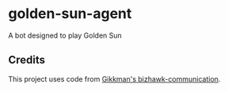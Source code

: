 # golden-sun-agent
A bot designed to play Golden Sun

## Credits
This project uses code from [Gikkman's bizhawk-communication](https://github.com/Gikkman/bizhawk-communication/tree/master).
